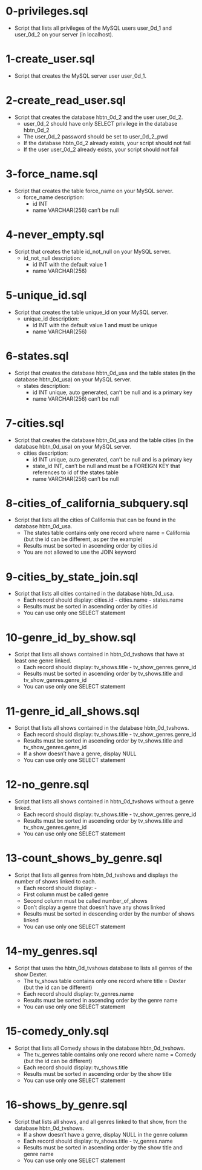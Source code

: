 # 0-privileges.sql
- Script that lists all privileges of the MySQL users user_0d_1 and user_0d_2 on your server (in localhost).

# 1-create_user.sql
- Script that creates the MySQL server user user_0d_1.

# 2-create_read_user.sql
- Script that creates the database hbtn_0d_2 and the user user_0d_2.
  - user_0d_2 should have only SELECT privilege in the database hbtn_0d_2
  - The user_0d_2 password should be set to user_0d_2_pwd
  - If the database hbtn_0d_2 already exists, your script should not fail
  - If the user user_0d_2 already exists, your script should not fail

# 3-force_name.sql
- Script that creates the table force_name on your MySQL server.
  - force_name description:
    - id INT
    - name VARCHAR(256) can’t be null

# 4-never_empty.sql
- Script that creates the table id_not_null on your MySQL server.
  - id_not_null description:
    - id INT with the default value 1
    - name VARCHAR(256)

# 5-unique_id.sql
- Script that creates the table unique_id on your MySQL server.
  - unique_id description:
    - id INT with the default value 1 and must be unique
    - name VARCHAR(256)

# 6-states.sql
- Script that creates the database hbtn_0d_usa and the table states (in the database hbtn_0d_usa) on your MySQL server.
  - states description:
    - id INT unique, auto generated, can’t be null and is a primary key
    - name VARCHAR(256) can’t be null

# 7-cities.sql
- Script that creates the database hbtn_0d_usa and the table cities (in the database hbtn_0d_usa) on your MySQL server.
  - cities description:
    - id INT unique, auto generated, can’t be null and is a primary key
    - state_id INT, can’t be null and must be a FOREIGN KEY that references to id of the states table
    - name VARCHAR(256) can’t be null

# 8-cities_of_california_subquery.sql
- Script that lists all the cities of California that can be found in the database hbtn_0d_usa.
  - The states table contains only one record where name = California (but the id can be different, as per the example)
  - Results must be sorted in ascending order by cities.id
  - You are not allowed to use the JOIN keyword

# 9-cities_by_state_join.sql
- Script that lists all cities contained in the database hbtn_0d_usa.
  - Each record should display: cities.id - cities.name - states.name
  - Results must be sorted in ascending order by cities.id
  - You can use only one SELECT statement

# 10-genre_id_by_show.sql
- Script that lists all shows contained in hbtn_0d_tvshows that have at least one genre linked.
  - Each record should display: tv_shows.title - tv_show_genres.genre_id
  - Results must be sorted in ascending order by tv_shows.title and tv_show_genres.genre_id
  - You can use only one SELECT statement

# 11-genre_id_all_shows.sql
- Script that lists all shows contained in the database hbtn_0d_tvshows.
  - Each record should display: tv_shows.title - tv_show_genres.genre_id
  - Results must be sorted in ascending order by tv_shows.title and tv_show_genres.genre_id
  - If a show doesn’t have a genre, display NULL
  - You can use only one SELECT statement

# 12-no_genre.sql
- Script that lists all shows contained in hbtn_0d_tvshows without a genre linked.
  - Each record should display: tv_shows.title - tv_show_genres.genre_id
  - Results must be sorted in ascending order by tv_shows.title and tv_show_genres.genre_id
  - You can use only one SELECT statement

# 13-count_shows_by_genre.sql
- Script that lists all genres from hbtn_0d_tvshows and displays the number of shows linked to each.
  - Each record should display: <TV Show genre> - <Number of shows linked to this genre>
  - First column must be called genre
  - Second column must be called number_of_shows
  - Don’t display a genre that doesn’t have any shows linked
  - Results must be sorted in descending order by the number of shows linked
  - You can use only one SELECT statement

# 14-my_genres.sql
- Script that uses the hbtn_0d_tvshows database to lists all genres of the show Dexter.
  - The tv_shows table contains only one record where title = Dexter (but the id can be different)
  - Each record should display: tv_genres.name
  - Results must be sorted in ascending order by the genre name
  - You can use only one SELECT statement

# 15-comedy_only.sql
- Script that lists all Comedy shows in the database hbtn_0d_tvshows.
  - The tv_genres table contains only one record where name = Comedy (but the id can be different)
  - Each record should display: tv_shows.title
  - Results must be sorted in ascending order by the show title
  - You can use only one SELECT statement

# 16-shows_by_genre.sql
- Script that lists all shows, and all genres linked to that show, from the database hbtn_0d_tvshows.
  - If a show doesn’t have a genre, display NULL in the genre column
  - Each record should display: tv_shows.title - tv_genres.name
  - Results must be sorted in ascending order by the show title and genre name
  - You can use only one SELECT statement

